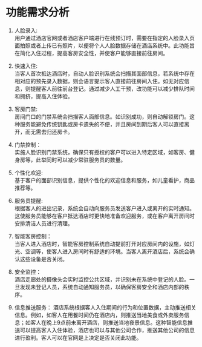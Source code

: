 # 功能需求分析
1. 人脸录入:  
用户通过酒店官网或者酒店客户端进行在线预订时，需要在指定的人脸录入页面拍照或者上传已有照片，以便将个人人脸数据存储在酒店系统中。此功能旨在简化入住过程，提高客房安全性，并使客户能够直接前往房间。

2. 快速入住:  
当客人首次抵达酒店时，自动人脸识别系统会扫描其面部信息，若系统中存在相对应的预先录入数据，则会语言提示客人直接前往房间入住。如无对应信息，则提醒客人前往前台登记。通过减少人工干预，改功能可以减少排队时间和拥挤，提高入住体验。

3. 客房门禁:  
房间门口的门禁系统会扫描客人面部信息。如识别成功，则自动解锁房门。这种服务能避免传统钥匙或房卡遗失的不便，并且房间到期后客人可以直接离开，而无需去归还房卡。

4. 门禁控制：  
实施人脸识别门禁系统，确保只有授权的客户可以进入特定区域，如客房、健身房等，此举同时可以减少常驻服务员的数量。  

5. 个性化欢迎:   
基于客户的面部识别信息，提供个性化的欢迎信息和服务，如儿童看护，商品推荐等。

6. 服务员提醒:    
根据客人的进出记录，系统会自动向服务员发送客户进入或离开的实时通知。这使服务员能够在客户抵达酒店时更快地准备欢迎服务，或在客户离开房间时安排清洁人员进行清理。

7. 智能客房控制：  
当客人进入酒店时，智能客房控制系统自动提前打开对应房间内的设施，如灯光、空调等，使客人进入房间时有舒适的环境。当客人离开酒店后，系统会确认这些设备是否关闭。
   
8. 安全监控：  
酒店走廊处的摄像头会实时监控公共区域，并识别未在系统中登记的人脸。一旦发现未登记人员，系统自动通知服务员，以确保客房安全和酒店内部的秩序。

9. 信息推送服务：
酒店系统根据客人入住期间的行为和位置数据，主动推送相关信息。例如，如客人在用餐时间仍在酒店内，则推送当地美食或外卖服务信息；如客人在晚上9点前未离开酒店，则推送当地夜景信息。这种智能信息推送可以提高客人入住体验，酒店也可以与其他公司合作，推送其他公司的信息进行盈利。客人可以在官网是上决定是否关闭此功能。
